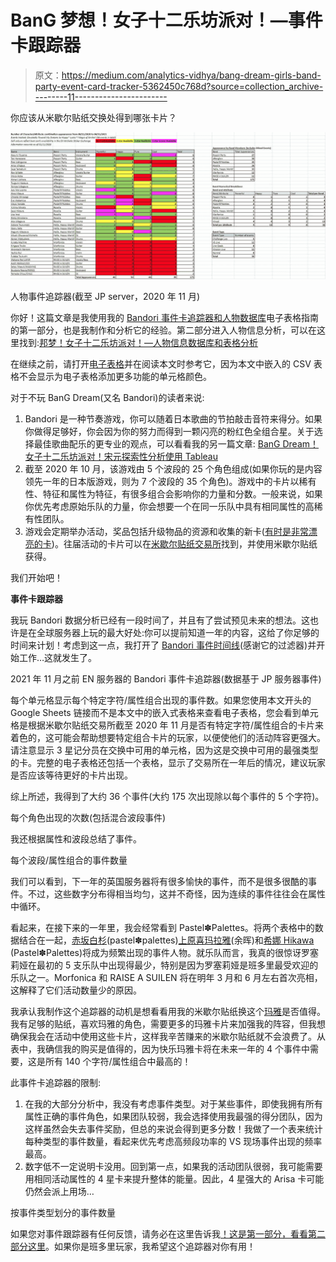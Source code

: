 # BanG 梦想！女子十二乐坊派对！—事件卡跟踪器

> 原文：<https://medium.com/analytics-vidhya/bang-dream-girls-band-party-event-card-tracker-5362450c768d?source=collection_archive---------11----------------------->

你应该从米歇尔贴纸交换处得到哪张卡片？

![](img/0f29658f7445d5e5b73b34603921035f.png)

人物事件追踪器(截至 JP server，2020 年 11 月)

你好！这篇文章是我使用我的 [Bandori 事件卡追踪器和人物数据库](https://drive.google.com/file/d/1ulzRMKwEHjZSApGSftLswIvvkxpRZzy2/view?usp=sharing)电子表格指南的第一部分，也是我制作和分析它的经验。第二部分进入人物信息分析，可以在这里找到:[邦梦！女子十二乐坊派对！—人物信息数据库和表格分析](https://thianjiawen.medium.com/bang-dream-girls-band-party-character-database-and-tableau-analysis-f0446e2e570c)

在继续之前，请打开[电子表格](https://drive.google.com/file/d/1ulzRMKwEHjZSApGSftLswIvvkxpRZzy2/view)并在阅读本文时参考它，因为本文中嵌入的 CSV 表格不会显示为电子表格添加更多功能的单元格颜色。

对于不玩 BanG Dream(又名 Bandori)的读者来说:

1.  Bandori 是一种节奏游戏，你可以随着日本歌曲的节拍敲击音符来得分。如果你做得足够好，你会因为你的努力而得到一颗闪亮的粉红色全组合星。关于选择最佳歌曲配乐的更专业的观点，可以看看我的另一篇文章: [BanG Dream！女子十二乐坊派对！宋元探索性分析使用 Tableau](https://thianjiawen.medium.com/bang-dream-girls-band-party-song-meta-exploratory-analysis-using-tableau-8418ecb4d098)
2.  截至 2020 年 10 月，该游戏由 5 个波段的 25 个角色组成(如果你玩的是内容领先一年的日本版游戏，则为 7 个波段的 35 个角色)。游戏中的卡片以稀有性、特征和属性为特征，有很多组合会影响你的力量和分数。一般来说，如果你优先考虑原始乐队的力量，你会想要一个在同一乐队中具有相同属性的高稀有性团队。
3.  游戏会定期举办活动，奖品包括升级物品的资源和收集的新卡([有时是非常漂亮的卡](https://bestdori.com/assets/en/characters/resourceset/res020017_rip/card_after_training.png))。往届活动的卡片可以在[米歇尔贴纸交易所](https://bandori.fandom.com/wiki/Michelle_Sticker_Exchange)找到，并使用米歇尔贴纸获得。

我们开始吧！

**事件卡跟踪器**

我玩 Bandori 数据分析已经有一段时间了，并且有了尝试预见未来的想法。这也许是在全球服务器上玩的最大好处:你可以提前知道一年的内容，这给了你足够的时间来计划！考虑到这一点，我打开了 [Bandori 事件时间线](https://bandori.party/events/)(感谢它的过滤器)并开始工作…这就发生了。

2021 年 11 月之前 EN 服务器的 Bandori 事件卡追踪器(数据基于 JP 服务器事件)

每个单元格显示每个特定字符/属性组合出现的事件数。如果您使用本文开头的 Google Sheets 链接而不是本文中的嵌入式表格来查看电子表格，您会看到单元格是根据米歇尔贴纸交易所截至 2020 年 11 月是否有特定字符/属性组合的卡片来着色的，这可能会帮助想要特定组合卡片的玩家，以便使他们的活动阵容更强大。请注意显示 3 星记分员在交换中可用的单元格，因为这是交换中可用的最强类型的卡。完整的电子表格还包括一个表格，显示了交易所在一年后的情况，建议玩家是否应该等待更好的卡片出现。

综上所述，我得到了大约 36 个事件(大约 175 次出现除以每个事件的 5 个字符)。

每个角色出现的次数(包括混合波段事件)

我还根据属性和波段总结了事件。

每个波段/属性组合的事件数量

我们可以看到，下一年的英国服务器将有很多愉快的事件，而不是很多很酷的事件。不过，这些数字分布得相当均匀，这并不奇怪，因为连续的事件往往会在属性中循环。

看起来，在接下来的一年里，我会经常看到 Pastel✽Palettes。将两个表格中的数据结合在一起，[赤坂白杉](https://bandori.fandom.com/wiki/Shirasagi_Chisato)(pastel✽palettes)[上原喜玛拉雅](https://bandori.fandom.com/wiki/Uehara_Himari)(余晖)和[希娜 Hikawa](https://bandori.fandom.com/wiki/Hikawa_Hina) (Pastel✽Palettes)将成为频繁出现的事件人物。就乐队而言，我真的很惊讶罗塞莉娅在最初的 5 支乐队中出现得最少，特别是因为罗塞莉娅是班多里最受欢迎的乐队之一。Morfonica 和 RAISE A SUILEN 将在明年 3 月和 6 月左右首次亮相，这解释了它们活动数量少的原因。

我承认我制作这个追踪器的动机是想看看用我的米歇尔贴纸换这个[玛雅](https://bestdori.com/info/cards/303/Maya-Yamato-A-Reporter-s-Job)是否值得。我有足够的贴纸，喜欢玛雅的角色，需要更多的玛雅卡片来加强我的阵容，但我想确保我会在活动中使用这些卡片，这样我辛苦赚来的米歇尔贴纸就不会浪费了。从表中，我确信我的购买是值得的，因为快乐玛雅卡将在未来一年的 4 个事件中需要，这是所有 140 个字符/属性组合中最高的！

此事件卡追踪器的限制:

1.  在我的大部分分析中，我没有考虑事件类型。对于某些事件，即使我拥有所有属性正确的事件角色，如果团队较弱，我会选择使用我最强的得分团队，因为这样虽然会失去事件奖励，但总的来说会得到更多分数！我做了一个表来统计每种类型的事件数量，看起来优先考虑高频段功率的 VS 现场事件出现的频率最高。
2.  数字低不一定说明卡没用。回到第一点，如果我的活动团队很弱，我可能需要用相同活动属性的 4 星卡来提升整体的能量。因此，4 星强大的 Arisa 卡可能仍然会派上用场…

按事件类型划分的事件数量

如果您对事件跟踪器有任何反馈，请务必在这里告诉我[！这是第一部分，看看第二部分](https://www.reddit.com/r/BanGDream/comments/jupnvb/bang_dream_girls_band_party_event_card_tracker/)[这里](https://thianjiawen.medium.com/bang-dream-girls-band-party-character-database-and-tableau-analysis-f0446e2e570c)。如果你是班多里玩家，我希望这个追踪器对你有用！
